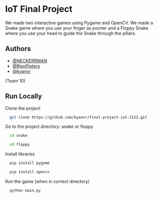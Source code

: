 
# IoT Final Project

We made two interactive games using Pygame and OpenCV. We made a Snake game where you use your finger as pointer and a Floppy Snake where you use your head to guide the Snake through the pillars.
## Authors

- [@NECKERRMAN](https://github.com/NECKERRMAN)
- [@RienPieters](https://github.com/RienPieters)
- [@kyanvr](https://github.com/kyanvr)

(Team 10)


## Run Locally

Clone the project

```bash
  git clone https://github.com/kyanvr/final-project-iot-2122.git
```

Go to the project directory: snake or floppy

```bash
  cd snake
```
```bash
  cd floppy
```

Install libraries

```bash
  pip install pygame
```
```bash
  pip install opencv
```

Run the game (when in correct directory)

```bash
  python main.py
```

